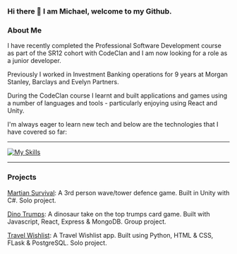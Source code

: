 ### Hi there 👋 I am Michael, welcome to my Github.

### About Me

I have recently completed the Professional Software Development course as part of the SR12 cohort with CodeClan and I am now looking for a role as a junior developer.

Previously I worked in Investment Banking operations for 9 years at Morgan Stanley, Barclays and Evelyn Partners.

During the CodeClan course I learnt and built applications and games using a number of languages and tools - particularly enjoying using React and Unity.

I'm always eager to learn new tech and below are the technologies that I have covered so far:

<hr>

[![My Skills](https://skillicons.dev/icons?i=html,css,py,flask,postgres,git,js,react,express,nodejs,mongodb,java,spring,cs,unity)](https://skillicons.dev)

<hr>


### Projects

[Martian Survival](https://github.com/MU-RR-4Y/Martian-Survival): A 3rd person wave/tower defence game. Built in Unity with C#. Solo project.

[Dino Trumps](https://github.com/MU-RR-4Y/top_trumps_project): A dinosaur take on the top trumps card game. Built with Javascript, React, Express & MongoDB. Group project.

[Travel Wishlist](https://github.com/MU-RR-4Y/Travel-Wishlist---Python-Web-App-Project): A Travel Wishlist app. Built using Python, HTML & CSS, FLask & PostgreSQL. Solo project.


<!--
**MU-RR-4Y/MU-RR-4Y** is a ✨ _special_ ✨ repository because its `README.md` (this file) appears on your GitHub profile.

Here are some ideas to get you started:

- 🔭 I’m currently working on ...
- 🌱 I’m currently learning ...
- 👯 I’m looking to collaborate on ...
- 🤔 I’m looking for help with ...
- 💬 Ask me about ...
- 📫 How to reach me: ...
- 😄 Pronouns: ...
- ⚡ Fun fact: ...
-->
